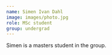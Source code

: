 ```yaml
---
name: Simen Ivan Dahl
image: images/photo.jpg
role: MSc student
group: undergrad
---
```


Simen is a masters student in the group.
